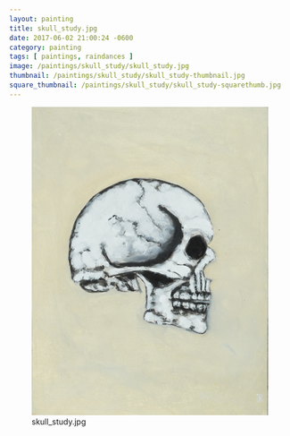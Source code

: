 ```yaml
---
layout: painting
title: skull_study.jpg
date: 2017-06-02 21:00:24 -0600
category: painting
tags: [ paintings, raindances ]
image: /paintings/skull_study/skull_study.jpg
thumbnail: /paintings/skull_study/skull_study-thumbnail.jpg
square_thumbnail: /paintings/skull_study/skull_study-squarethumb.jpg
---
```


<figure class="fullwidth"><img src="/paintings/skull_study/skull_study.jpg" alt="A painting titled: skull_study.jpg by painter Kyle Cunningham" /><figcaption>skull_study.jpg</figcaption></figure>
